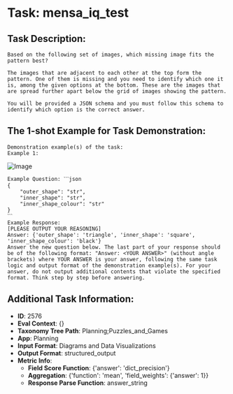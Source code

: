 # Task: mensa_iq_test

## Task Description:

```
Based on the following set of images, which missing image fits the pattern best?

The images that are adjacent to each other at the top form the pattern. One of them is missing and you need to identify which one it is, among the given options at the bottom. These are the images that are spread further apart below the grid of images showing the pattern.

You will be provided a JSON schema and you must follow this schema to identify which option is the correct answer.
```

## The 1-shot Example for Task Demonstration:

```
Demonstration example(s) of the task:
Example 1:
```

![Image](0.png)

```
Example Question: ˋˋˋjson
{
    "outer_shape": "str",
    "inner_shape": "str",
    "inner_shape_colour": "str"
}
ˋˋˋ
Example Response:
[PLEASE OUTPUT YOUR REASONING]
Answer: {'outer_shape': 'triangle', 'inner_shape': 'square', 'inner_shape_colour': 'black'}
Answer the new question below. The last part of your response should be of the following format: "Answer: <YOUR ANSWER>" (without angle brackets) where YOUR ANSWER is your answer, following the same task logic and output format of the demonstration example(s). For your answer, do not output additional contents that violate the specified format. Think step by step before answering.
```

## Additional Task Information:

- **ID**: 2576
- **Eval Context**: {}
- **Taxonomy Tree Path**: Planning;Puzzles_and_Games
- **App**: Planning
- **Input Format**: Diagrams and Data Visualizations
- **Output Format**: structured_output
- **Metric Info**:
  - **Field Score Function**: {'answer': 'dict_precision'}
  - **Aggregation**: {'function': 'mean', 'field_weights': {'answer': 1}}
  - **Response Parse Function**: answer_string
